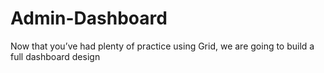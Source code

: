 # Admin-Dashboard
Now that you’ve had plenty of practice using Grid, we are going to build a full dashboard design

